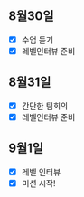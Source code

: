 ## 8월30일
- [x] 수업 듣기
- [x] 레벨인터뷰 준비

## 8월31일
- [x] 간단한 팀회의 
- [x] 레벨인터뷰 준비

## 9월1일
- [x] 레벨 인터뷰
- [x] 미션 시작!
